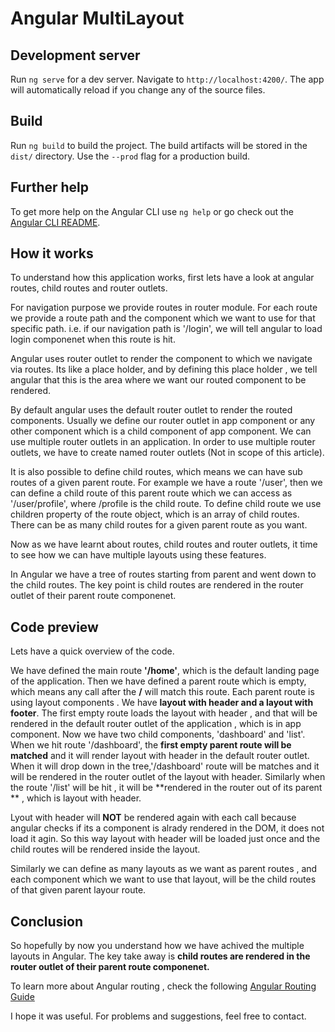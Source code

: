 # Angular MultiLayout

## Development server

Run `ng serve` for a dev server. Navigate to `http://localhost:4200/`. The app will automatically reload if you change any of the source files.

## Build

Run `ng build` to build the project. The build artifacts will be stored in the `dist/` directory. Use the `--prod` flag for a production build.

## Further help

To get more help on the Angular CLI use `ng help` or go check out the [Angular CLI README](https://github.com/angular/angular-cli/blob/master/README.md).

## How it works

To understand how this application works, first lets have a look at angular routes, child routes and router outlets.

For navigation purpose we provide routes in  router module. For each route we provide a route path and the component which we want to use for that specific path.  i.e. if our navigation path is '/login', we will tell angular to load login componenet when this route is hit.

Angular uses router outlet to render the component to which  we navigate via routes. Its like a place holder, and by defining this place holder , we tell angular that this is the area where we want our routed component to be rendered.

By default  angular uses the default router outlet to render the routed components. Usually we define our router outlet in app component or any other component  which is a child component of app component. We can use multiple router outlets in an application. In order to use multiple router outlets, we have to create named router outlets (Not in scope of this article).

It is also possible to define child routes, which means we can have sub routes of a given parent route. For example we have a route '/user', then we can define a child route of this parent route which we can access as '/user/profile', where /profile is the child route.
To define child route we use children property of the route object, which is an array of  child routes. There can be as many child routes for a given parent route as you want.

Now  as we have learnt about routes, child routes and router outlets, it time to see how we can have multiple layouts using these features.

In Angular we have a  tree of routes starting from parent and went down to the child routes. The key point is
child routes are rendered in the router outlet of their parent route componenet.

## Code preview

Lets have a quick  overview of the code.

We have defined  the  main route **'/home'**, which is the default landing page of the application.
Then we have defined  a parent route which is empty, which means any call after the **/** will match this route.
Each parent route is using layout components . We have **layout with header  and a layout with footer**.
The first empty route loads the layout with header , and that will be  rendered in the default router outlet of the application , which is in app component. Now  we have two child components, 'dashboard' and 'list'. When we hit route '/dashboard', the **first empty parent route will be matched** and it will render layout with header in the default router outlet. When it will drop down in the tree,'/dashboard' route will be matches and  it will be rendered in the router outlet of the layout with header.
Similarly when the route '/list' will be hit , it will be **rendered in the router out of its parent ** , which is layout with header.

Lyout with header will **NOT** be rendered again with each call because angular checks if its a component is alrady rendered in the DOM, it does not load it agin. So this way layout with header will be loaded just once and the child routes will be rendered inside the layout.

Similarly we can define  as many layouts as we want as parent routes , and each component which we want to use that  layout, will be the child routes of that given parent layour route.

## Conclusion

So hopefully by now you understand  how we have achived the multiple layouts in Angular. The key take away is 
**child routes are rendered in the router outlet of their parent route componenet.**

To learn more about Angular routing , check the following 
[Angular Routing Guide](https://angular.io/guide/router)


I hope it was useful. For problems and suggestions, feel free to contact.





